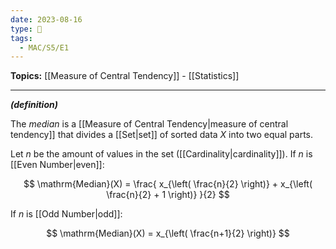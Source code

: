 ```yaml
---
date: 2023-08-16
type: 🧠
tags:
  - MAC/S5/E1
---
```


**Topics:** [[Measure of Central Tendency]] - [[Statistics]]

---

_**(definition)**_

The _median_ is a [[Measure of Central Tendency|measure of central tendency]] that divides a [[Set|set]] of sorted data $X$ into two equal parts.

Let $n$ be the amount of values in the set ([[Cardinality|cardinality]]). If $n$ is [[Even Number|even]]:

$$
\mathrm{Median}(X) = \frac{ x_{\left( \frac{n}{2} \right)} + x_{\left( \frac{n}{2} + 1 \right)} }{2}
$$

If $n$ is [[Odd Number|odd]]:

$$
\mathrm{Median}(X) = x_{\left( \frac{n+1}{2} \right)}
$$
